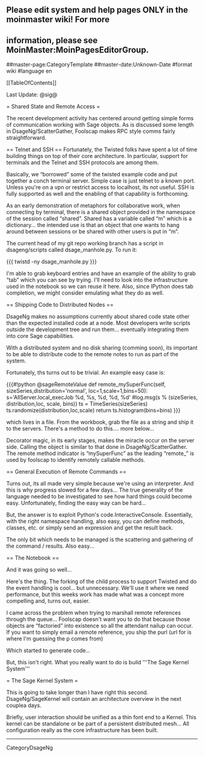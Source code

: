 ## Please edit system and help pages ONLY in the moinmaster wiki! For more
## information, please see MoinMaster:MoinPagesEditorGroup.
##master-page:CategoryTemplate
##master-date:Unknown-Date
#format wiki
#language en

[[TableOfContents]]

Last Update: @sig@

= Shared State and Remote Access =

The recent development activity has centered around getting simple forms of communication working with Sage objects.  As is discussed some length in DsageNg/ScatterGather, Foolscap makes RPC style comms fairly straightforward.

== Telnet and SSH ==
Fortunately, the Twisted folks have spent a lot of time building things on top of their core architecture.  In particular, support for terminals and the Telnet and SSH protocols are among them.

Basically, we &ldquo;borrowed&rdquo; some of the twisted example code and put together a conch terminal server. Simple case is just telnet to a known port.  Unless you're on a vpn or restrict access to localhost, its not useful.  SSH is fully supported as well and the enabling of that capability is forthcoming.

As an early demonstration of metaphors for collaborative work, when connecting by terminal, there is a shared object provided in the namespace of the session called &ldquo;shared&rdquo;.  Shared has a variable called &ldquo;m&rdquo; which is a dictionary... the intended use is that an object that one wants to hang around between sessions or be shared with other users is put in &ldquo;m&rdquo;.

The current head of my git repo working branch has a script in dsageng/scripts called dsage_manhole.py.  To run it:

{{{
twistd -ny dsage_manhole.py
}}}

I'm able to grab keyboard entries and have an example of the ability to grab &ldquo;tab&rdquo; which you can see by trying.  I'll need to look into the infrastructure used in the notebook so we can reuse it here.  Also, since IPython does tab completion, we might consider emulating what they do as well.

== Shipping Code to Distributed Nodes ==

DsageNg makes no assumptions currently about shared code state other than the expected installed code at a node.  Most developers write scripts outside the development tree and run them... eventually integrating them into core Sage capabilities.

With a distributed system and no disk sharing (comming soon), its important to be able to distribute code to the remote notes to run as part of the system.

Fortunately, ths turns out to be trivial.  An example easy case is:

{{{#!python
@sageRemoteValue
def remote_mySuperFunc(self, sizeSeries,distribution='normal',
                   loc=1,scale=1,bins=50):
    s='AllServer.local_execJob %d, %s, %d, %d, %d'
    #log.msg(s % (sizeSeries, distribution,loc, scale, bins))
    ts = TimeSeries(sizeSeries)
    ts.randomize(distribution,loc,scale)
    return ts.histogram(bins=bins)
}}}

which lives in a file.  From the workbook, grab the file as a string and ship it to the servers.  There's a method to do this.... more below...

Decorator magic, in its early stages, makes the miracle occur on the server side.  Calling the object is similar to that done in DsageNg/ScatterGather.  The remote method indicator is &ldquo;mySuperFunc&rdquo; as the leading &ldquo;remote_&rdquo; is used by foolscap to identify remotely callable methods.

== General Execution of Remote Commands ==

Turns out, its all made very simple because we're using an interpreter.  And this is why progress slowed for a few days... The true generality of the language needed to be investigated to see how hard things could become easy.  Unfortunately, finding the easy way can be hard...

But, the answer is to exploit Python's code.InteractiveConsole.  Essentially, with the right namespace handling, also easy, you can define methods, classes, etc. or simply send an expression and get the result back.

The only bit which needs to be managed is the scattering and gathering of the command / results.  Also easy...

== The Notebook ==

And it was going so well...

Here's the thing.  The forking of the child process to support Twisted and do the event handling is cool... but unnecessary.  We'll use it where we need performance, but this weeks work has made what was a concept more compelling and, turns out, easier.

I came across the problem when trying to marshall remote references through the queue...  Foolscap doesn't want you to do that because those objects are &ldquo;factoried&rdquo; into existence so all the attendant nailup can occur.  If you want to simply email a remote reference, you ship the purl (url for is where I'm guessing the p comes from)

Which started to generate code...

But, this isn't right.  What you really want to do is build '''The Sage Kernel System'''

= The Sage Kernel System =

This is going to take longer than I have right this second.  DsageNg/SageKernel will contain an architecture overview in the next couplea days.

Briefly, user interaction should be unified as a thin font end to a Kernel.  This kernel can be standalone or be part of a persistent distributed mesh...  All configuration really as the core infrastructure has been built.


----
CategoryDsageNg
